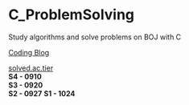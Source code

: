 # C_ProblemSolving

Study algorithms and solve problems on BOJ with C

[Coding Blog](https://blog.naver.com/ahchjang)   

[solved.ac.tier](https://solved.ac/profile/ahchjang)           
**S4 - 0910**   
**S3 - 0920**   
**S2 - 0927**
**S1 - 1024**


      
   
